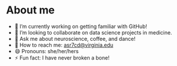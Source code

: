 # About me

- 🔭 I’m currently working on getting familiar with GitHub!
- 🧪 I’m looking to collaborate on data science projects in medicine. 
- 🧠 Ask me about neuroscience, coffee, and dance! 
- 📧 How to reach me: asr7cd@virginia.edu
- 😄 Pronouns: she/her/hers
- ⚡ Fun fact: I have never broken a bone! 

